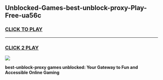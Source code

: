 
## Unblocked-Games-best-unblock-proxy-Play-Free-ua56c
<h3>
<a href="https://premium76.site?title=best-unblock-proxy&ref=21A">CLICK TO PLAY</a></h3>
<hr>

<h3>
<a href="https://premium76.site?title=best-unblock-proxy&ref=21A">CLICK 2 PLAY</a>
  
</h3>

<a href="https://premium76.site?title=best-unblock-proxy&ref=21A"><img src="https://clearcache.store/games.png"></a>


**best-unblock-proxy games unblocked: Your Gateway to Fun and Accessible Online Gaming**
